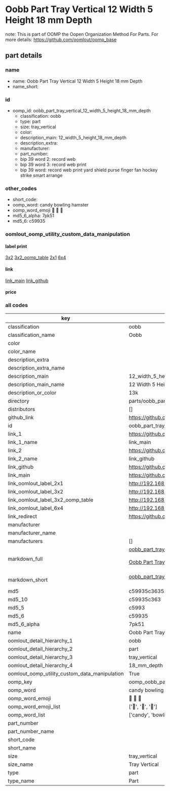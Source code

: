 # Oobb Part Tray Vertical 12 Width 5 Height 18 mm Depth  

note: This is part of OOMP the Oopen Organization Method For Parts. For more details: https://github.com/oomlout/oomp_base

##  part details
  







### name
* name: Oobb Part Tray Vertical 12 Width 5 Height 18 mm Depth
* name_short: 
### id
* oomp_id: oobb_part_tray_vertical_12_width_5_height_18_mm_depth
  * classification: oobb
  * type: part
  * size: tray_vertical
  * color: 
  * description_main: 12_width_5_height_18_mm_depth
  * description_extra: 
  * manufacturer: 
  * part_number: 
  * bip 39 word 2: record web
  * bip 39 word 3: record web print
  * bip 39 word: record web print yard shield purse finger fan hockey strike smart arrange

### other_codes
* short_code: 
* oomp_word: candy bowling hamster
* oomp_word_emoji :candy: :bowling: :hamster:
* md5_6_alpha: 7pk51
* md5_6: c59935






### oomlout_oomp_utility_custom_data_manipulation
#### label print
[3x2](http://192.168.1.245:1112/?label=oomp%207pk51)
[3x2_oomp_table](http://192.168.1.108:1112/?label=oomp%207pk51)
[2x1](http://192.168.1.242:1112/?label=oomp%207pk51)
[6x4](http://192.168.1.55:1112/?label=oomp%207pk51)    

#### link

[link_main](https://github.com/oomlout/oomlout_oomp_version_1_messy/tree/main/parts/oobb_part_tray_vertical_12_width_5_height_18_mm_depth) [link_github](https://github.com/oomlout/oomlout_oomp_version_1_messy/tree/main/parts/oobb_part_tray_vertical_12_width_5_height_18_mm_depth)                             

#### price







### all codes 
| key | value |  
| --- | --- |  
| classification | oobb |  
| classification_name | Oobb |  
| color |  |  
| color_name |  |  
| description_extra |  |  
| description_extra_name |  |  
| description_main | 12_width_5_height_18_mm_depth |  
| description_main_name | 12 Width 5 Height 18 mm Depth |  
| description_or_color | 13k |  
| directory | parts/oobb_part_tray_vertical_12_width_5_height_18_mm_depth |  
| distributors | [] |  
| github_link | https://github.com/oomlout/oomlout_oomp_part_src/tree/main/parts/oobb_part_tray_vertical_12_width_5_height_18_mm_depth |  
| id | oobb_part_tray_vertical_12_width_5_height_18_mm_depth |  
| link_1 | https://github.com/oomlout/oomlout_oomp_version_1_messy/tree/main/parts/oobb_part_tray_vertical_12_width_5_height_18_mm_depth |  
| link_1_name | link_main |  
| link_2 | https://github.com/oomlout/oomlout_oomp_version_1_messy/tree/main/parts/oobb_part_tray_vertical_12_width_5_height_18_mm_depth |  
| link_2_name | link_github |  
| link_github | https://github.com/oomlout/oomlout_oomp_version_1_messy/tree/main/parts/oobb_part_tray_vertical_12_width_5_height_18_mm_depth |  
| link_main | https://github.com/oomlout/oomlout_oomp_version_1_messy/tree/main/parts/oobb_part_tray_vertical_12_width_5_height_18_mm_depth |  
| link_oomlout_label_2x1 | http://192.168.1.242:1112/?label=oomp%207pk51 |  
| link_oomlout_label_3x2 | http://192.168.1.245:1112/?label=oomp%207pk51 |  
| link_oomlout_label_3x2_oomp_table | http://192.168.1.108:1112/?label=oomp%207pk51 |  
| link_oomlout_label_6x4 | http://192.168.1.55:1112/?label=oomp%207pk51 |  
| link_redirect | https://github.com/oomlout/oomlout_oomp_version_1_messy/tree/main/parts/oobb_part_tray_vertical_12_width_5_height_18_mm_depth |  
| manufacturer |  |  
| manufacturer_name |  |  
| manufacturers | [] |  
| markdown_full | [oobb_part_tray_vertical_12_width_5_height_18_mm_depth](none)<br>[](none)<br>[Oobb Part Tray Vertical 12 Width 5 Height 18 Mm Depth](none)<br><br> |  
| markdown_short | [oobb_part_tray_vertical_12_width_5_height_18_mm_depth](none)<br><br> |  
| md5 | c59935c36352cadeba62dfed55be359e |  
| md5_10 | c59935c363 |  
| md5_5 | c5993 |  
| md5_6 | c59935 |  
| md5_6_alpha | 7pk51 |  
| name | Oobb Part Tray Vertical 12 Width 5 Height 18 mm Depth |  
| oomlout_detail_hierarchy_1 | oobb |  
| oomlout_detail_hierarchy_2 | part |  
| oomlout_detail_hierarchy_3 | tray_vertical |  
| oomlout_detail_hierarchy_4 | 18_mm_depth |  
| oomlout_oomp_utility_custom_data_manipulation | True |  
| oomp_key | oomp_oobb_part_tray_vertical_12_width_5_height_18_mm_depth |  
| oomp_word | candy bowling hamster |  
| oomp_word_emoji | :candy: :bowling: :hamster: |  
| oomp_word_emoji_list | [':candy:', ':bowling:', ':hamster:'] |  
| oomp_word_list | ['candy', 'bowling', 'hamster'] |  
| part_number |  |  
| part_number_name |  |  
| short_code |  |  
| short_name |  |  
| size | tray_vertical |  
| size_name | Tray Vertical |  
| type | part |  
| type_name | Part |  
